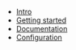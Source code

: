 - [Intro](/)
- [Getting started](getting-started.md)
- [Documentation](documentation.md)
- [Configuration](configuration.md)
